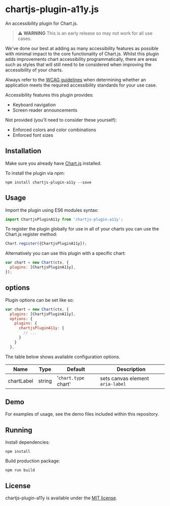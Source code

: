 # chartjs-plugin-a11y.js

An accessibility plugin for Chart.js.

> :warning: **WARNING** This is an early release so may not work for all use cases.

We've done our best at adding as many accessibility features as possible with minimal impact to the core functionality of Chart.js. Whilst this plugin adds improvements chart accessibility programmatically, there are areas such as styles that will still need to be considered when improving the accessibility of your charts.

Always refer to the [WCAG guidelines](https://www.w3.org/WAI/standards-guidelines/wcag/) when determining whether an application meets the required accessibility standards for your use case.

Accessibility features this plugin provides:

- Keyboard navigation
- Screen reader announcements

Not provided (you'll need to consider these yourself):

- Enforced colors and color combinations
- Enforced font sizes

## Installation

Make sure you already have [Chart.js](https://www.chartjs.org/) installed.

To install the plugin via npm:

`npm install chartjs-plugin-a11y --save`

## Usage

Import the plugin using ES6 modules syntax:

```javascript
import ChartjsPluginA11y from 'chartjs-plugin-a11y';
```

To register the plugin globally for use in all of your charts you can use the Chart.js register method:

```javascript
Chart.register({ChartjsPluginA11y});
```

Alternatively you can use this plugin with a specific chart:

```javascript
var chart = new Chart(ctx, {
  plugins: [ChartjsPluginA11y],
});
```

## options

Plugin options can be set like so:

```javascript
var chart = new Chart(ctx, {
  plugins: [ChartjsPluginA11y],
  options: {
    plugins: {
      chartjsPluginA11y: {
        // ...
      }
    }
  },
```

The table below shows available configuration options.

| Name       | Type   | Default              | Description                      |
| ---------- | ------ | -------------------- | -------------------------------- |
| chartLabel | string | '`chart.type` chart' | sets canvas element `aria-label` |

## Demo

For examples of usage, see the demo files included within this repository.

## Running

Install dependencies:

```
npm install
```

Build production package:

```
npm run build
```

## License

chartjs-plugin-a11y is available under the [MIT license](https://opensource.org/licenses/MIT).
